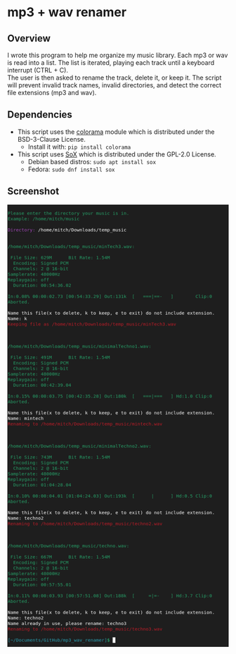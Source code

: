 
# mp3 + wav renamer

## Overview
I wrote this program to help me organize my music library.
Each mp3 or wav is read into a list. The list is iterated, playing each track until a keyboard interrupt (CTRL + C).  
The user is then asked to rename the track, delete it, or keep it.
The script will prevent invalid track names, invalid directories, and detect the correct file extensions (mp3 and wav).

## Dependencies
* This script uses the [colorama](https://github.com/tartley/colorama) module which is distributed under the BSD-3-Clause License.   
    * Install it with: `pip install colorama`
* This script uses [SoX](https://github.com/chirlu/sox) which is distributed under the GPL-2.0 License.
    * Debian based distros: `sudo apt install sox`  
    * Fedora: `sudo dnf install sox`

## Screenshot 
<img src="./screenshots/screen2.png" width="700" />

